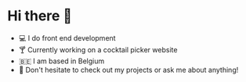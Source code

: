 # Hi there 👋

- 💻 I do front end development
- 🍸 Currently working on a cocktail picker website
- 🇧🇪 I am based in Belgium
- 💬 Don't hesitate to check out my projects or ask me about anything!
